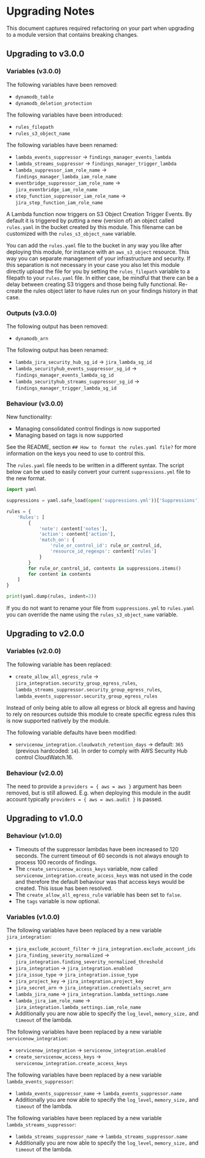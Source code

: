 # Upgrading Notes

This document captures required refactoring on your part when upgrading to a module version that contains breaking changes.

## Upgrading to v3.0.0

### Variables (v3.0.0)

The following variables have been removed:

- `dynamodb_table`
- `dynamodb_deletion_protection`

The following variables have been introduced:
- `rules_filepath`
- `rules_s3_object_name`

The following variables have been renamed:
- `lambda_events_suppressor` -> `findings_manager_events_lambda`
- `lambda_streams_suppressor` -> `findings_manager_trigger_lambda`
- `lambda_suppressor_iam_role_name` -> `findings_manager_lambda_iam_role_name`
- `eventbridge_suppressor_iam_role_name` -> `jira_eventbridge_iam_role_name`
- `step_function_suppressor_iam_role_name` -> `jira_step_function_iam_role_name`

A Lambda function now triggers on S3 Object Creation Trigger Events.
By default it is triggered by putting a new (version of) an object called `rules.yaml` in the bucket created by this module.
This filename can be customized with the `rules_s3_object_name` variable.

You can add the `rules.yaml` file to the bucket in any way you like after deploying this module, for instance with an `aws_s3_object` resource.
This way you can separate management of your infrastructure and security.
If this separation is not necessary in your case you also let this module directly upload the file for you by setting the `rules_filepath` variable to a filepath to your `rules.yaml` file.
In either case, be mindful that there can be a delay between creating S3 triggers and those being fully functional.
Re-create the rules object later to have rules run on your findings history in that case.

### Outputs (v3.0.0)

The following output has been removed:

- `dynamodb_arn`

The following output has been renamed:

- `lambda_jira_security_hub_sg_id` -> `jira_lambda_sg_id`
- `lambda_securityhub_events_suppressor_sg_id` -> `findings_manager_events_lambda_sg_id`
- `lambda_securityhub_streams_suppressor_sg_id` -> `findings_manager_trigger_lambda_sg_id`

### Behaviour (v3.0.0)

New functionality:

- Managing consolidated control findings is now supported
- Managing based on tags is now supported

See the README, section `## How to format the rules.yaml file?` for more information on the keys you need to use to control this.

The `rules.yaml` file needs to be written in a different syntax. The script below can be used to easily convert your current `suppressions.yml` file to the new format.

```python
import yaml

suppressions = yaml.safe_load(open('suppressions.yml'))['Suppressions']

rules = {
    'Rules': [
        {
            'note': content['notes'],
            'action': content['action'],
            'match_on': {
                'rule_or_control_id': rule_or_control_id,
                'resource_id_regexps': content['rules']
            }
        }
        for rule_or_control_id, contents in suppressions.items()
        for content in contents
    ]
}

print(yaml.dump(rules, indent=2))
```

If you do not want to rename your file from `suppressions.yml` to `rules.yaml` you can override the name using the `rules_s3_object_name` variable.

## Upgrading to v2.0.0

### Variables (v2.0.0)

The following variable has been replaced:

- `create_allow_all_egress_rule` -> `jira_integration.security_group_egress_rules`, `lambda_streams_suppressor.security_group_egress_rules`, `lambda_events_suppressor.security_group_egress_rules`

Instead of only being able to allow all egress or block all egress and having to rely on resources outside this module to create specific egress rules this is now supported natively by the module.

The following variable defaults have been modified:

- `servicenow_integration.cloudwatch_retention_days` -> default: `365` (previous hardcoded: `14`). In order to comply with AWS Security Hub control CloudWatch.16.

### Behaviour (v2.0.0)

The need to provide a `providers = { aws = aws }` argument has been removed, but is still allowed. E.g. when deploying this module in the audit account typically `providers = { aws = aws.audit }` is passed.

## Upgrading to v1.0.0

### Behaviour (v1.0.0)

- Timeouts of the suppressor lambdas have been increased to 120 seconds. The current timeout of 60 seconds is not always enough to process 100 records of findings.
- The `create_servicenow_access_keys` variable, now called `servicenow_integration.create_access_keys` was not used in the code and therefore the default behaviour was that access keys would be created. This issue has been resolved.
- The `create_allow_all_egress_rule` variable has been set to `false`.
- The `tags` variable is now optional.

### Variables (v1.0.0)

The following variables have been replaced by a new variable `jira_integration`:

- `jira_exclude_account_filter` -> `jira_integration.exclude_account_ids`
- `jira_finding_severity_normalized` -> `jira_integration.finding_severity_normalized_threshold`
- `jira_integration` -> `jira_integration.enabled`
- `jira_issue_type` -> `jira_integration.issue_type`
- `jira_project_key` -> `jira_integration.project_key`
- `jira_secret_arn` -> `jira_integration.credentials_secret_arn`
- `lambda_jira_name` -> `jira_integration.lambda_settings.name`
- `lambda_jira_iam_role_name` -> `jira_integration.lambda_settings.iam_role_name`
- Additionally you are now able to specify the `log_level`, `memory_size,` and `timeout` of the lambda.

The following variables have been replaced by a new variable `servicenow_integration`:

- `servicenow_integration` -> `servicenow_integration.enabled`
- `create_servicenow_access_keys` -> `servicenow_integration.create_access_keys`

The following variables have been replaced by a new variable `lambda_events_suppressor`:

- `lambda_events_suppressor_name` -> `lambda_events_suppressor.name`
- Additionally you are now able to specify the `log_level`, `memory_size,` and `timeout` of the lambda.

The following variables have been replaced by a new variable `lambda_streams_suppressor`:

- `lambda_streams_suppressor_name` -> `lambda_streams_suppressor.name`
- Additionally you are now able to specify the `log_level`, `memory_size,` and `timeout` of the lambda.
